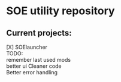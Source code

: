 # SOE utility repository
  
## Current projects:
[X] SOElauncher  
TODO:  
remember last used mods  
better ui 
Cleaner code  
Better error handling  


